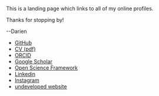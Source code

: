 This is a landing page which links to all of my online profiles.

Thanks for stopping by!

--Darien


- [GitHub](https://github.com/darienmorrow)
- [CV (pdf)](https://github.com/darienmorrow/CV/blob/master/CV.pdf)
- [ORCID](https://orcid.org/0000-0002-8922-8049)
- [Google Scholar](https://scholar.google.com/citations?user=a2ir-jsAAAAJ&hl=en)
- [Open Science Framework](https://osf.io/bcaer)
- [Linkedin](https://www.linkedin.com/in/darien-morrow-853559a1)
- [Instagram](https://www.instagram.com/darien_morrow/)
- [undeveloped website](https://www.darienmorrow.com)
